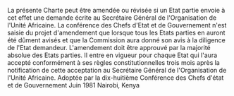 La présente Charte peut être amendée ou révisée si un Etat partie envoie
à cet effet une demande écrite au Secrétaire Général de l'Organisation
de l'Unité Africaine. La conférence des Chefs d'Etat et de Gouvernement
n'est saisie du projet d'amendement que lorsque tous les Etats parties
en auront été dûment avisés et que la Commission aura donné son avis à
la diligence de l'Etat demandeur. L'amendement doit être approuvé par la
majorité absolue des Etats parties. II entre en vigueur pour chaque Etat
qui l'aura accepté conformément à ses règles constitutionnelles trois
mois après la notification de cette acceptation au Secrétaire Général de
l'Organisation de l'Unité Africaine.
Adoptée par la dix-huitième Conférence des Chefs d'état et de
Gouvernement Juin 1981
Nairobi, Kenya
